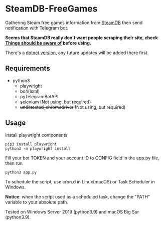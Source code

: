 # SteamDB-FreeGames

Gathering Steam free games information from [SteamDB](https://steamdb.info/upcoming/free/) then send notification with Telegram bot.

**Seems that SteamDB really don't want people scraping their site, check [Things should be aware of](https://github.com/azhuge233/SteamDB-FreeGames/blob/master/Things%20should%20be%20aware%20of.md) before using.**

There's a [dotnet version](https://github.com/azhuge233/SteamDB-FreeGames-dotnet), any future updates will be added there first.

## Requirements

- python3
  - playwright
  - bs4(lxml)
  - pyTelegramBotAPI
  - ~~selenium~~ (Not using, but required)
  - ~~undetected_chromedriver~~ (Not using, but required)

## Usage

Install playwright components 

``` shell
pip3 install playwright
python3 -m playwright install
```

Fill your bot TOKEN and your account ID to CONFIG field in the app.py file, then run

```shell
python3 app.py
```

To schedule the script, use cron.d in Linux(macOS) or Task Scheduler in Windows.

**Notice**: when the script used as a scheduled task, change the "PATH" variable to your absolute path.

Tested on Windows Server 2019 (python3.9) and macOS Big Sur (python3.9).